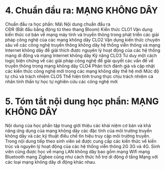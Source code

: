 # 4. Chuẩn đầu ra: MẠNG KHÔNG DÂY
Chuẩn đầu ra học phần: Mã\ Nội dung chuẩn đầu ra\
CĐR (Bắt đầu bằng động từ theo thang Bloom) Kiến thức
CLO1 Vận dụng kiến thức cơ bản về mạng máy tính và truyền thông trong phát triển các giải pháp công nghệ của các mạng không dây
CLO2 Vận dụng kiến thức chuyên sâu về các công nghệ truyền thông không dây hệ thống viễn thông và mạng Internet không dây để giải thích được nguyên lý hoạt động của các hệ thống mạng di động và mạng Internet không dây
Kỹ năng
CLO3 Tư duy một cách logic biện chứng về các giải pháp công nghệ để giải quyết các vấn đề về truyền thông trong mạng không dây
CLO4 Phân tích đánh giá và cập nhật các kiến thức công nghệ mới trong các mạng không dây thế hệ mới
Mức độ tự chủ và trách nhiệm
CLO5 Thể hiện tính trung thực chịu trách nhiệm cá nhân tinh thần tự học tự nghiên cứu các công nghệ mới
# 5. Tóm tắt nội dung học phần: MẠNG KHÔNG DÂY
Nội dung của học phần tập trung giới thiệu các khái niệm cơ bản và khả năng ứng dụng của mạng không dây các đặc tính của môi trường truyền không dây và các kỹ thuật điều chế tín hiệu truy cập môi trường truyền. Trong nội dung tiếp theo sinh viên sẽ được cung cấp các kiến thức về kiến trúc và nguyên lý hoạt động của các hệ thống viễn thông 2G 3G và 4G. Sinh viên cũng được học về mạng LAN không dây bao gồm mạng Wifi mạng Bluetooth mạng Zigbee cũng như cách thức hỗ trợ di động ở tầng Mạng với các loại mạng không dây di động khác nhau.
